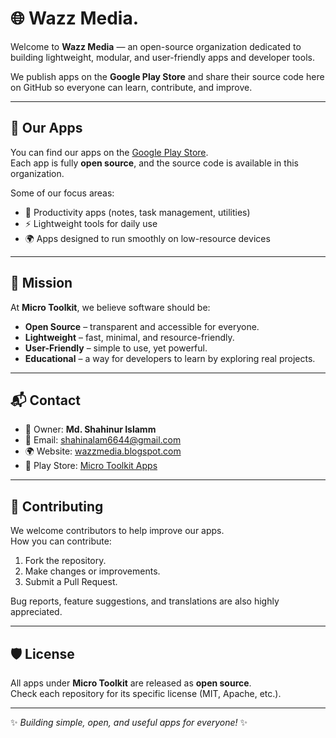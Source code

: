 # 🌐 Wazz Media.

Welcome to **Wazz Media** — an open-source organization dedicated to building lightweight, modular, and user-friendly apps and developer tools.  

We publish apps on the **Google Play Store** and share their source code here on GitHub so everyone can learn, contribute, and improve.

---

## 📱 Our Apps
You can find our apps on the [Google Play Store](https://play.google.com/store/apps/dev?id=9007422588441707223).  
Each app is fully **open source**, and the source code is available in this organization.

Some of our focus areas:
- 📒 Productivity apps (notes, task management, utilities)  
- ⚡ Lightweight tools for daily use  
- 🌍 Apps designed to run smoothly on low-resource devices  

---

## 🚀 Mission
At **Micro Toolkit**, we believe software should be:
- **Open Source** – transparent and accessible for everyone.  
- **Lightweight** – fast, minimal, and resource-friendly.  
- **User-Friendly** – simple to use, yet powerful.  
- **Educational** – a way for developers to learn by exploring real projects.  

---

## 📬 Contact
- 👤 Owner: **Md. Shahinur Islamm**  
- 📧 Email: [shahinalam6644@gmail.com](mailto:shahinalam6644@gmail.com)  
- 🌍 Website: [wazzmedia.blogspot.com](https://wazzmedia.blogspot.com/)  
- 📱 Play Store: [Micro Toolkit Apps](https://play.google.com/store/apps/dev?id=9007422588441707223)  

---

## 🤝 Contributing
We welcome contributors to help improve our apps.  
How you can contribute:
1. Fork the repository.  
2. Make changes or improvements.  
3. Submit a Pull Request.  

Bug reports, feature suggestions, and translations are also highly appreciated.

---

## 🛡 License
All apps under **Micro Toolkit** are released as **open source**.  
Check each repository for its specific license (MIT, Apache, etc.).

---

✨ *Building simple, open, and useful apps for everyone!* ✨

